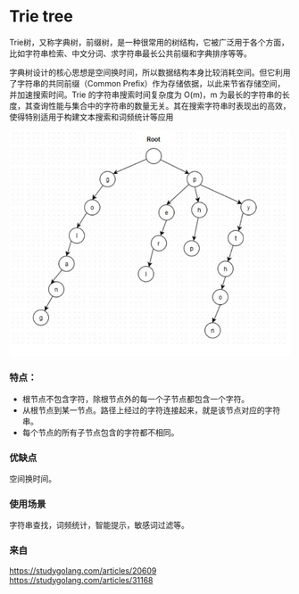 # Trie tree

Trie树，又称字典树，前缀树，是一种很常用的树结构，它被广泛用于各个方面，比如字符串检索、中文分词、求字符串最长公共前缀和字典排序等等。

字典树设计的核心思想是空间换时间，所以数据结构本身比较消耗空间。但它利用了字符串的共同前缀（Common Prefix）作为存储依据，以此来节省存储空间，并加速搜索时间。Trie 的字符串搜索时间复杂度为 O(m)，m 为最长的字符串的长度，其查询性能与集合中的字符串的数量无关。其在搜索字符串时表现出的高效，使得特别适用于构建文本搜索和词频统计等应用

![Trie tree](./img/trie_tree.png)

### 特点：
- 根节点不包含字符，除根节点外的每一个子节点都包含一个字符。
- 从根节点到某一节点。路径上经过的字符连接起来，就是该节点对应的字符串。
- 每个节点的所有子节点包含的字符都不相同。

### 优缺点

空间换时间。

### 使用场景
字符串查找，词频统计，智能提示，敏感词过滤等。

### 来自
https://studygolang.com/articles/20609
https://studygolang.com/articles/31168
